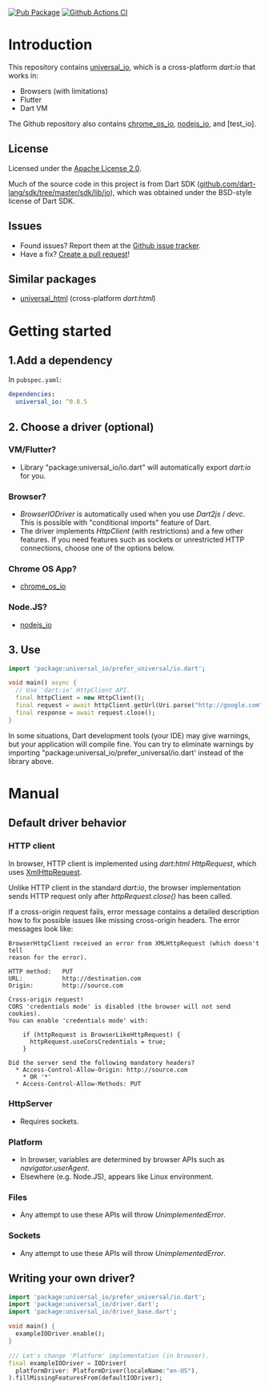 [![Pub Package](https://img.shields.io/pub/v/universal_io.svg)](https://pub.dartlang.org/packages/universal_io)
[![Github Actions CI](https://github.com/dart-io-packages/universal_io/workflows/Dart%20CI/badge.svg)](https://github.com/dart-io-packages/universal_io/actions?query=workflow%3A%22Dart+CI%22)

# Introduction
This repository contains [universal_io](packages/universal_io), which is a cross-platform _dart:io_ that works in:
  * Browsers (with limitations)
  * Flutter
  * Dart VM

The Github repository also contains [chrome_os_io](packages/chrome_os_io),
[nodejs_io](packages/nodejs_io), and [test_io].

## License
Licensed under the [Apache License 2.0](LICENSE).

Much of the source code in this project is from Dart SDK ([github.com/dart-lang/sdk/tree/master/sdk/lib/io](https://github.com/dart-lang/sdk/tree/master/sdk/lib/io)),
which was obtained under the BSD-style license of Dart SDK.

## Issues
  * Found issues? Report them at the [Github issue tracker](https://github.com/terrier989/dart-universal_io/issues).
  * Have a fix? [Create a pull request](https://github.com/terrier989/dart-universal_io/pull/new/master)!

## Similar packages
  * [universal_html](https://pub.dev/packages/universal_html) (cross-platform _dart:html_)

# Getting started
## 1.Add a dependency
In `pubspec.yaml`:
```yaml
dependencies:
  universal_io: ^0.8.5
```

## 2. Choose a driver (optional)
### VM/Flutter?
  * Library "package:universal_io/io.dart" will automatically export _dart:io_ for you.

### Browser?
  * _BrowserIODriver_ is automatically used when you use _Dart2js_ / _devc_. This is possible with
    "conditional imports" feature of Dart.
  * The driver implements _HttpClient_ (with restrictions) and a few other features.
    If you need features such as sockets or unrestricted HTTP connections, choose one of the options
    below.

### Chrome OS App?
  * [chrome_os_io](https://pub.dev/packages/chrome_os_io)

### Node.JS?
  * [nodejs_io](https://pub.dev/packages/nodejs_io)


## 3. Use

```dart
import 'package:universal_io/prefer_universal/io.dart';

void main() async {
  // Use 'dart:io' HttpClient API.
  final httpClient = new HttpClient();
  final request = await httpClient.getUrl(Uri.parse("http://google.com"));
  final response = await request.close();
}
```

In some situations, Dart development tools (your IDE) may give warnings, but your application
will compile fine. You can try to eliminate warnings by importing
"package:universal_io/prefer_universal/io.dart' instead of the library above.


# Manual
## Default driver behavior
### HTTP client
In browser, HTTP client is implemented using _dart:html_ _HttpRequest_, which uses
[XmlHttpRequest](https://developer.mozilla.org/en/docs/Web/API/XMLHttpRequest).

Unlike HTTP client in the standard _dart:io_, the browser implementation sends HTTP request only
after _httpRequest.close()_ has been called.

If a cross-origin request fails, error message contains a detailed description how to fix
possible issues like missing cross-origin headers. The error messages look like:

    BrowserHttpClient received an error from XMLHttpRequest (which doesn't tell
    reason for the error).

    HTTP method:   PUT
    URL:           http://destination.com
    Origin:        http://source.com

    Cross-origin request!
    CORS 'credentials mode' is disabled (the browser will not send cookies).
    You can enable 'credentials mode' with:

        if (httpRequest is BrowserLikeHttpRequest) {
          httpRequest.useCorsCredentials = true;
        }

    Did the server send the following mandatory headers?
      * Access-Control-Allow-Origin: http://source.com
        * OR '*'
      * Access-Control-Allow-Methods: PUT

### HttpServer
  * Requires sockets.

### Platform
  * In browser, variables are determined by browser APIs such as _navigator.userAgent_.
  * Elsewhere (e.g. Node.JS), appears like Linux environment.

### Files
  * Any attempt to use these APIs will throw _UnimplementedError_.

### Sockets
  * Any attempt to use these APIs will throw _UnimplementedError_.

## Writing your own driver?
```dart
import 'package:universal_io/prefer_universal/io.dart';
import 'package:universal_io/driver.dart';
import 'package:universal_io/driver_base.dart';

void main() {
  exampleIODriver.enable();
}

/// Let's change 'Platform' implementation (in browser).
final exampleIODriver = IODriver(
  platformDriver: PlatformDriver(localeName:"en-US"),
).fillMissingFeaturesFrom(defaultIODriver);
```